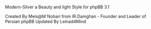 Modern-Silver a Beauty and light Style for phpBB 3.1

Created By Meis@M Nobari from IR.Damghan - Founder and Leader of Persian phpBB
Updated By Leinad4Mind
